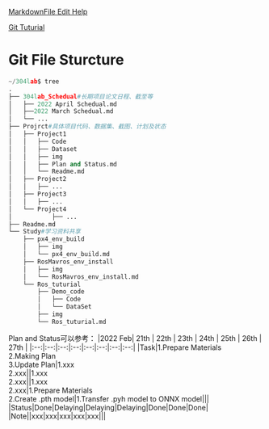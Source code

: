 [MarkdownFile Edit Help](https://www.runoob.com/markdown/md-image.html)  

[Git Tuturial](wait)  

# Git File Sturcture
```Python
~/304lab$ tree
.
├── 304lab_Schedual#长期项目论文日程、截至等
│   ├── 2022 April Schedual.md
│   ├──2022 March Schedual.md
│   └── ...
├── Projrct#具体项目代码、数据集、截图、计划及状态
│   ├── Project1
│   │   ├── Code
│   │   ├── Dataset
│   │   ├── img
│   │   ├── Plan and Status.md
│   │   └── Readme.md
│   ├── Project2
│   │   ├── ...
│   ├── Project3
│   │   ├── ...
│   └── Project4
│           ├── ...
├── Readme.md
└── Study#学习资料共享
    ├── px4_env_build
    │   ├── img
    │   └── px4_env_build.md
    ├── RosMavros_env_install
    │   ├── img
    │   └── RosMavros_env_install.md
    └── Ros_tuturial
        ├── Demo_code
        │   ├── Code
        │   └── DataSet
        ├── img
        └── Ros_tuturial.md
```
Plan and Status可以参考：
|2022 Feb| 21th | 22th | 23th | 24th | 25th | 26th | 27th |
|:--:|:--:|:--:|:--:|:--:|:--:|:--:|:--:|
|Task|1.Prepare Materials<br>2.Making Plan<br>3.Update Plan|1.xxx<br>2.xxx||1.xxx<br>2.xxx||1.xxx<br>2.xxx|1.Prepare Materials <br> 2.Create .pth model|1.Transfer .pyh model to ONNX model|||
|Status|Done|Delaying|Delaying|Delaying|Done|Done|Done|
|Note||xxx|xxx|xxx|xxx|xxx|||
